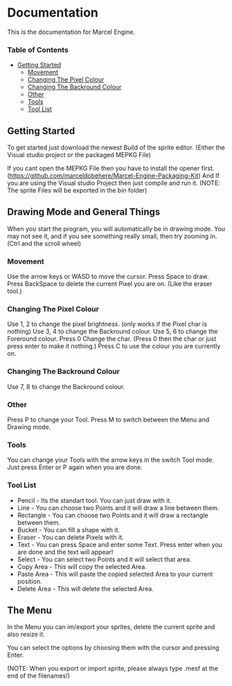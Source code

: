 # Documentation
This is the documentation for Marcel Engine.

### Table of Contents  
- [Getting Started](#getting-started)
  * [Movement](#movement)
  * [Changing The Pixel Colour](#changing-the-pixel-colour)
  * [Changing The Backround Colour](#changing-the-backround-colour)
  * [Other](#other)
  * [Tools](#tools)
  * [Tool List](#tool-list)




## Getting Started
To get started just download the newest Build of the sprite editor. (Either the Visual studio project or the packaged MEPKG File)

If you cant open the MEPKG File then you have to install the opener first. (https://github.com/marceldobehere/Marcel-Engine-Packaging-Kit)
And If you are using the Visual studio Project then just compile and run it. (NOTE: The sprite Files will be exported in the bin folder)

## Drawing Mode and General Things
When you start the program, you will automatically be in drawing mode.
You may not see it, and if you see something really small, then try zooming in. (Ctrl and the scroll wheel)


### Movement

Use the arrow keys or WASD to move the cursor.
Press Space to draw.
Press BackSpace to delete the current Pixel you are on. (Like the eraser tool.)

### Changing The Pixel Colour

Use 1, 2 to change the pixel brightness. (only works if the Pixel char is nothing)
Use 3, 4 to change the Backround colour.
Use 5, 6 to change the Foreround colour.
Press 0 Change the char. (Press 0 then the char or just press enter to make it nothing.)
Press C to use the colour you are currently on.

### Changing The Backround Colour

Use 7, 8 to change the Backround colour.

### Other

Press P to change your Tool.
Press M to switch between the Menu and Drawing mode.

### Tools

You can change your Tools with the arrow keys in the switch Tool mode.
Just press Enter or P again when you are done.

### Tool List
* Pencil - Its the standart tool. You can just draw with it.
* Line - You can choose two Points and it will draw a line between them.
* Rectangle - You can choose two Points and it will draw a rectangle between them.
* Bucket - You can fill a shape with it.
* Eraser - You can delete Pixels with it.
* Text - You can press Space and enter some Text. Press enter when you are done and the text will appear!
* Select - You can select two Points and it will select that area.
* Copy Area - This will copy the selected Area.
* Paste Area - This will paste the copied selected Area to your current position.
* Delete Area - This will delete the selected Area.



## The Menu

In the Menu you can im/export your sprites, delete the current sprite and also resize it.

You can select the options by choosing them with the cursor and pressing Enter.

(NOTE: When you export or import sprite, please always type .mesf at the end of the filenames!)




